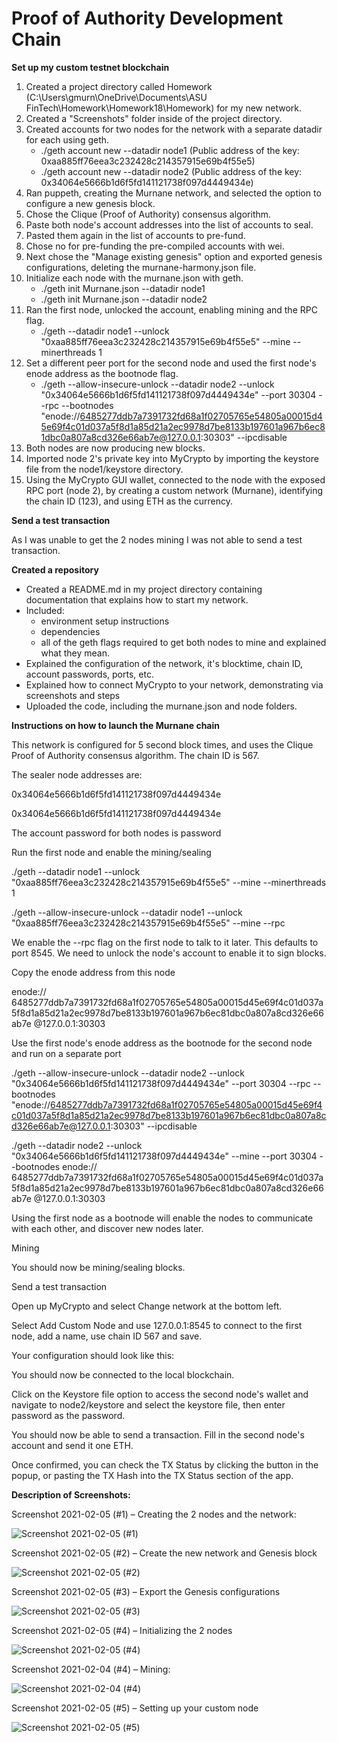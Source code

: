 # **Proof of Authority Development Chain**

**Set up my custom testnet blockchain**

1. Created a project directory called Homework (C:\Users\gmurn\OneDrive\Documents\ASU FinTech\Homework\Homework18\Homework) for my new network.
2. Created a &quot;Screenshots&quot; folder inside of the project directory.
3. Created accounts for two nodes for the network with a separate datadir for each using geth.
   - ./geth account new --datadir node1 (Public address of the key: 0xaa885ff76eea3c232428c214357915e69b4f55e5)
   - ./geth account new --datadir node2 (Public address of the key: 0x34064e5666b1d6f5fd141121738f097d4449434e)
4. Ran puppeth, creating the Murnane network, and selected the option to configure a new genesis block.
5. Chose the Clique (Proof of Authority) consensus algorithm.
6. Paste both node&#39;s account addresses into the list of accounts to seal.
7. Pasted them again in the list of accounts to pre-fund.
8. Chose no for pre-funding the pre-compiled accounts with wei.
9. Next chose the &quot;Manage existing genesis&quot; option and exported genesis configurations, deleting the murnane-harmony.json file.
10. Initialize each node with the murnane.json with geth.
    - ./geth init Murnane.json --datadir node1
     - ./geth init Murnane.json --datadir node2
11. Ran the first node, unlocked the account, enabling mining and the RPC flag.
     - ./geth --datadir node1 --unlock &quot;0xaa885ff76eea3c232428c214357915e69b4f55e5&quot; --mine --minerthreads 1
12. Set a different peer port for the second node and used the first node&#39;s enode address as the bootnode flag.
     - ./geth --allow-insecure-unlock --datadir node2 --unlock &quot;0x34064e5666b1d6f5fd141121738f097d4449434e&quot; --port 30304 --rpc --bootnodes &quot;enode://6485277ddb7a7391732fd68a1f02705765e54805a00015d45e69f4c01d037a5f8d1a85d21a2ec9978d7be8133b197601a967b6ec81dbc0a807a8cd326e66ab7e@127.0.0.1:30303&quot; --ipcdisable
13. Both nodes are now producing new blocks.
14. Imported node 2&#39;s private key into MyCrypto by importing the keystore file from the node1/keystore directory.
15. Using the MyCrypto GUI wallet, connected to the node with the exposed RPC port (node 2), by creating a custom network (Murnane), identifying the chain ID (123), and using ETH as the currency.

**Send a test transaction**

As I was unable to get the 2 nodes mining I was not able to send a test transaction.

**Created a repository**

- Created a README.md in my project directory containing documentation that explains how to start my network.
- Included:
  - environment setup instructions
  - dependencies
  - all of the geth flags required to get both nodes to mine and explained what they mean.
- Explained the configuration of the network, it&#39;s blocktime, chain ID, account passwords, ports, etc.
- Explained how to connect MyCrypto to your network, demonstrating via screenshots and steps
- Uploaded the code, including the murnane.json and node folders.

**Instructions on how to launch the Murnane chain**

This network is configured for 5 second block times, and uses the Clique Proof of Authority consensus algorithm. The chain ID is 567.

The sealer node addresses are:

0x34064e5666b1d6f5fd141121738f097d4449434e

0x34064e5666b1d6f5fd141121738f097d4449434e

The account password for both nodes is password

Run the first node and enable the mining/sealing

./geth --datadir node1 --unlock &quot;0xaa885ff76eea3c232428c214357915e69b4f55e5&quot; --mine --minerthreads 1

./geth --allow-insecure-unlock --datadir node1 --unlock &quot;0xaa885ff76eea3c232428c214357915e69b4f55e5&quot; --mine --rpc

We enable the --rpc flag on the first node to talk to it later. This defaults to port 8545. We need to unlock the node&#39;s account to enable it to sign blocks.

Copy the enode address from this node

enode:// 6485277ddb7a7391732fd68a1f02705765e54805a00015d45e69f4c01d037a5f8d1a85d21a2ec9978d7be8133b197601a967b6ec81dbc0a807a8cd326e66ab7e @127.0.0.1:30303

Use the first node&#39;s enode address as the bootnode for the second node and run on a separate port

./geth --allow-insecure-unlock --datadir node2 --unlock &quot;0x34064e5666b1d6f5fd141121738f097d4449434e&quot; --port 30304 --rpc --bootnodes &quot;enode://6485277ddb7a7391732fd68a1f02705765e54805a00015d45e69f4c01d037a5f8d1a85d21a2ec9978d7be8133b197601a967b6ec81dbc0a807a8cd326e66ab7e@127.0.0.1:30303&quot; --ipcdisable

./geth --datadir node2 --unlock &quot;0x34064e5666b1d6f5fd141121738f097d4449434e&quot; --mine --port 30304 --bootnodes enode:// 6485277ddb7a7391732fd68a1f02705765e54805a00015d45e69f4c01d037a5f8d1a85d21a2ec9978d7be8133b197601a967b6ec81dbc0a807a8cd326e66ab7e @127.0.0.1:30303

Using the first node as a bootnode will enable the nodes to communicate with each other, and discover new nodes later.

Mining

You should now be mining/sealing blocks.

Send a test transaction

Open up MyCrypto and select Change network at the bottom left.

Select Add Custom Node and use 127.0.0.1:8545 to connect to the first node, add a name, use chain ID 567 and save.

Your configuration should look like this:

You should now be connected to the local blockchain.

Click on the Keystore file option to access the second node&#39;s wallet and navigate to node2/keystore and select the keystore file, then enter password as the password.

You should now be able to send a transaction. Fill in the second node&#39;s account and send it one ETH.

Once confirmed, you can check the TX Status by clicking the button in the popup, or pasting the TX Hash into the TX Status section of the app.

**Description of Screenshots:**

Screenshot 2021-02-05 (#1) – Creating the 2 nodes and the network:

![Screenshot 2021-02-05 (#1)](https://user-images.githubusercontent.com/70610967/107152992-66d86c80-6928-11eb-95a3-96deaa3fb0c4.PNG)

Screenshot 2021-02-05 (#2) – Create the new network and Genesis block

![Screenshot 2021-02-05 (#2)](https://user-images.githubusercontent.com/70610967/107153023-9b4c2880-6928-11eb-9a33-c40563a33c82.PNG)

Screenshot 2021-02-05 (#3) – Export the Genesis configurations

![Screenshot 2021-02-05 (#3)](https://user-images.githubusercontent.com/70610967/107153037-b323ac80-6928-11eb-93c9-59c7e43ac5b7.PNG)

Screenshot 2021-02-05 (#4) – Initializing the 2 nodes

![Screenshot 2021-02-05 (#4)](https://user-images.githubusercontent.com/70610967/107153060-cc2c5d80-6928-11eb-9eaa-712486e86716.PNG)

Screenshot 2021-02-04 (#4) – Mining:

![Screenshot 2021-02-04 (#4)](https://user-images.githubusercontent.com/70610967/107153079-dea69700-6928-11eb-94fe-a6474e6fea83.PNG)

Screenshot 2021-02-05 (#5) – Setting up your custom node

![Screenshot 2021-02-05 (#5)](https://user-images.githubusercontent.com/70610967/107153094-ed8d4980-6928-11eb-8f32-14c088a8e32c.PNG)
